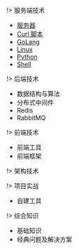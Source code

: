 <!-- guide 目录引导 -->

!>  服务端技术

- [服务器](/服务端技术/home,md) 
- [Curl 脚本](https://gitee.com/moxi159753/LearningNotes.git) 
- [GoLang](https://gitee.com/moxi159753/LearningNotes.git) 
- [Linux ](https://gitee.com/moxi159753/LearningNotes.git) 
- [Python](https://gitee.com/moxi159753/LearningNotes.git) 
- [Shell](https://gitee.com/moxi159753/LearningNotes.git) 



!>  后端技术

- 数据结构与算法
- 分布式中间件
- Redis
- RabbitMQ



!>  前端技术

- 前端工具
- 前端框架



!> 架构技术



!>  项目实战

-  自建工具




!> 综合知识

- 基础知识
- 经典问题及解决方案


